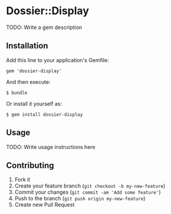 # Dossier::Display

TODO: Write a gem description

## Installation

Add this line to your application's Gemfile:

    gem 'dossier-display'

And then execute:

    $ bundle

Or install it yourself as:

    $ gem install dossier-display

## Usage

TODO: Write usage instructions here

## Contributing

1. Fork it
2. Create your feature branch (`git checkout -b my-new-feature`)
3. Commit your changes (`git commit -am 'Add some feature'`)
4. Push to the branch (`git push origin my-new-feature`)
5. Create new Pull Request
